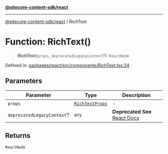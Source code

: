[**@sitecore-content-sdk/react**](../README.md)

***

[@sitecore-content-sdk/react](../README.md) / RichText

# Function: RichText()

> **RichText**(`props`, `deprecatedLegacyContext`?): `ReactNode`

Defined in: [packages/react/src/components/RichText.tsx:24](https://github.com/Sitecore/xmc-jss-dev/blob/88c5c2640d5ef72e74febf33dccec61ab7a6e74d/packages/react/src/components/RichText.tsx#L24)

## Parameters

| Parameter | Type | Description |
| ------ | ------ | ------ |
| `props` | [`RichTextProps`](../interfaces/RichTextProps.md) | - |
| `deprecatedLegacyContext`? | `any` | **Deprecated** **See** [React Docs](https://legacy.reactjs.org/docs/legacy-context.html#referencing-context-in-lifecycle-methods) |

## Returns

`ReactNode`

